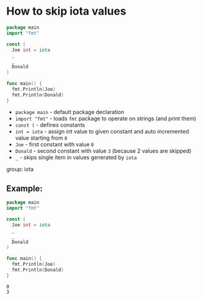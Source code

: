 # How to skip iota values

```go
package main
import "fmt"

const (
  Joe int = iota
  _
  _
  Donald
)

func main() {
  fmt.Println(Joe)
  fmt.Println(Donald)
}
```

- `package main` - default package declaration
- `import "fmt"` - loads `fmt` package to operate on strings (and print them)
- `const (` - defines constants
- `int = iota` - assign int value to given constant and auto incremented value starting from `0`
- `Joe` - first constant with value `0`
- `Donald` - second constant with value `3` (because 2 values are skipped)
- `_` - skips single item in values generated by `iota`

group: iota

## Example: 
```go
package main
import "fmt"

const (
  Joe int = iota
  _
  _
  Donald
)

func main() {
  fmt.Println(Joe)
  fmt.Println(Donald)
}
```
```
0
3

```

